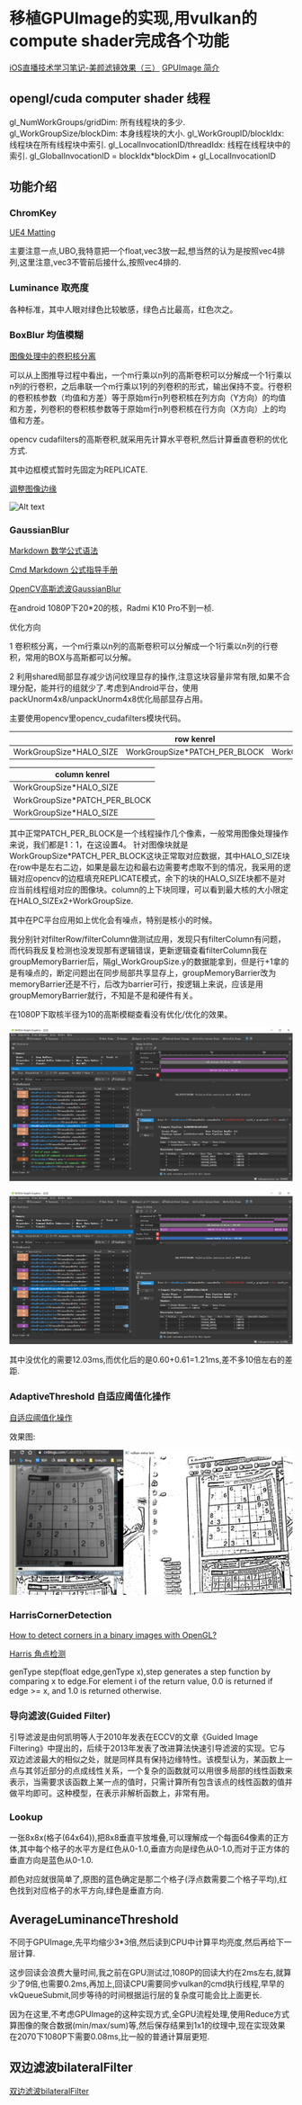 # 移植GPUImage的实现,用vulkan的compute shader完成各个功能

[iOS直播技术学习笔记-美颜滤镜效果（三）](https://www.jianshu.com/p/90f55e5b7d16)
[GPUImage 简介](https://gitee.com/xudoubi/GPUImage)

## opengl/cuda computer shader 线程

gl_NumWorkGroups/gridDim: 所有线程块的多少.
gl_WorkGroupSize/blockDim: 本身线程块的大小.
gl_WorkGroupID/blockIdx: 线程块在所有线程块中索引.
gl_LocalInvocationID/threadIdx: 线程在线程块中的索引.
gl_GlobalInvocationID = blockIdx*blockDim + gl_LocalInvocationID

## 功能介绍

### ChromKey

[UE4 Matting](https://www.unrealengine.com/en-US/tech-blog/setting-up-a-chroma-key-material-in-ue4)

主要注意一点,UBO,我特意把一个float,vec3放一起,想当然的认为是按照vec4排列,这里注意,vec3不管前后接什么,按照vec4排的.

### Luminance 取亮度

各种标准，其中人眼对绿色比较敏感，绿色占比最高，红色次之。

### BoxBlur 均值模糊

[图像处理中的卷积核分离](https://zhuanlan.zhihu.com/p/81683945)

可以从上图推导过程中看出，一个m行乘以n列的高斯卷积可以分解成一个1行乘以n列的行卷积，之后串联一个m行乘以1列的列卷积的形式，输出保持不变。行卷积的卷积核参数（均值和方差）等于原始m行n列卷积核在列方向（Y方向）的均值和方差，列卷积的卷积核参数等于原始m行n列卷积核在行方向（X方向）上的均值和方差。

opencv cudafilters的高斯卷积,就采用先计算水平卷积,然后计算垂直卷积的优化方式.

其中边框模式暂时先固定为REPLICATE.

[调整图像边缘](https://blog.csdn.net/shuiyixin/article/details/106472722)

![Alt text](https://img-blog.csdnimg.cn/20200602093115149.png?x-oss-process=image/watermark,type_ZmFuZ3poZW5naGVpdGk,shadow_10,text_aHR0cHM6Ly9ibG9nLmNzZG4ubmV0L3NodWl5aXhpbg==,size_16,color_47FFFF,t_70 "REPLICATE image")

### GaussianBlur

[Markdown 数学公式语法](https://www.jianshu.com/p/4460692eece4)

[Cmd Markdown 公式指导手册](https://www.zybuluo.com/codeep/note/163962)

[OpenCV高斯滤波GaussianBlur](https://blog.csdn.net/godadream/article/details/81568844)

在android 1080P下20*20的核，Radmi K10 Pro不到一桢.

优化方向

1 卷积核分离，一个m行乘以n列的高斯卷积可以分解成一个1行乘以n列的行卷积，常用的BOX与高斯都可以分解。

2 利用shared局部显存减少访问纹理显存的操作,注意这块容量非常有限,如果不合理分配，能并行的组就少了.考虑到Android平台，使用packUnorm4x8/unpackUnorm4x8优化局部显存占用。

主要使用opencv里opencv_cudafilters模块代码。

|  |row kenrel| |
| ------ | ------ | ------ |
| WorkGroupSize*HALO_SIZE | WorkGroupSize*PATCH_PER_BLOCK | WorkGroupSize*HALO_SIZE |

| column kenrel |
| --- |
|WorkGroupSize*HALO_SIZE|
|WorkGroupSize*PATCH_PER_BLOCK|
|WorkGroupSize*HALO_SIZE|

其中正常PATCH_PER_BLOCK是一个线程操作几个像素，一般常用图像处理操作来说，我们都是1：1，在这设置4。
针对图像块就是WorkGroupSize*PATCH_PER_BLOCK这块正常取对应数据，其中HALO_SIZE块在row中是左右二边，如果是最左边和最右边需要考虑取不到的情况，我采用的逻辑对应opencv的边框填充REPLICATE模式，余下的块的HALO_SIZE块都不是对应当前线程组对应的图像块。column的上下块同理，可以看到最大核的大小限定在HALO_SIZEx2+WorkGroupSize.

其中在PC平台应用如上优化会有噪点，特别是核小的时候。

我分别针对filterRow/filterColumn做测试应用，发现只有filterColumn有问题，而代码我反复检测也没发现那有逻辑错误，更新逻辑查看filterColumn我在groupMemoryBarrier后，隔gl_WorkGroupSize.y的数据能拿到，但是行+1拿的是有噪点的，断定问题出在同步局部共享显存上，groupMemoryBarrier改为memoryBarrier还是不行，后改为barrier可行，按逻辑上来说，应该是用groupMemoryBarrier就行，不知是不是和硬件有关。

在1080P下取核半径为10的高斯模糊查看没有优化/优化的效果。

![avatar](../../images/gaussianA.png "gaussian image")

![avatar](../../images/gaussianB.png "gaussian image")

其中没优化的需要12.03ms,而优化后的是0.60+0.61=1.21ms,差不多10倍左右的差距.

### AdaptiveThreshold 自适应阈值化操作

[自适应阈值化操作](https://www.cnblogs.com/GaloisY/p/11037350.html)

效果图:

![avatar](../../images/adaptiveThreshold1.png "REPLICATE image")

### HarrisCornerDetection

[How to detect corners in a binary images with OpenGL?](https://dsp.stackexchange.com/questions/401/how-to-detect-corners-in-a-binary-images-with-opengl)

[Harris 角点检测](https://blog.csdn.net/u014485485/article/details/79056666)

genType step(float edge,genType x),step generates a step function by comparing x to edge.For element i of the return value, 0.0 is returned if edge >= x, and 1.0 is returned otherwise.

### 导向滤波(Guided Filter)

引导滤波是由何凯明等人于2010年发表在ECCV的文章《Guided Image Filtering》中提出的，后续于2013年发表了改进算法快速引导滤波的实现。它与双边滤波最大的相似之处，就是同样具有保持边缘特性。该模型认为，某函数上一点与其邻近部分的点成线性关系，一个复杂的函数就可以用很多局部的线性函数来表示，当需要求该函数上某一点的值时，只需计算所有包含该点的线性函数的值并做平均即可。这种模型，在表示非解析函数上，非常有用。

### Lookup

一张8x8x(格子(64x64)),把8x8垂直平放堆叠,可以理解成一个每面64像素的正方体,其中每个格子的水平方是红色从0-1.0,垂直方向是绿色从0-1.0,而对于正方体的垂直方向是蓝色从0-1.0.

颜色对应就很简单了,原图的蓝色确定是那二个格子(浮点数需要二个格子平均),红色找到对应格子的水平方向,绿色是垂直方向.

## AverageLuminanceThreshold

不同于GPUImage,先平均缩少3*3倍,然后读到CPU中计算平均亮度,然后再给下一层计算.

这步回读会浪费大量时间,我之前在GPU测试过,1080P的回读大约在2ms左右,就算少了9倍,也需要0.2ms,再加上,回读CPU需要同步vulkan的cmd执行线程,早早的vkQueueSubmit,同步等待的时间根据运行层的复杂度可能会比上面更长.

因为在这里,不考虑GPUImage的这种实现方式,全GPU流程处理,使用Reduce方式算图像的聚合数据(min/max/sum)等,然后保存结果到1x1的纹理中,现在实现效果在2070下1080P下需要0.08ms,比一般的普通计算层更短.

## 双边滤波bilateralFilter

[双边滤波bilateralFilter](https://zhuanlan.zhihu.com/p/127023952)

